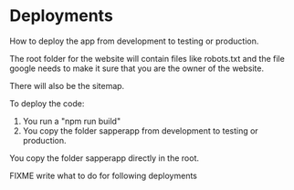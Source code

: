 # Deployments

How to deploy the app from development to testing or production.

The root folder for the website will contain files like robots.txt and the file google needs
to make it sure that you are the owner of the website.

There will also be the sitemap.

To deploy the code:

1. You run a "npm run build"
2. You copy the folder sapperapp from development to testing or production.

You copy the folder sapperapp directly in the root.

FIXME write what to do for following deployments


